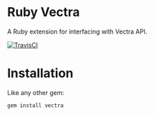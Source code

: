 # Ruby Vectra
A Ruby extension for interfacing with Vectra API.

[![TravisCI](https://travis-ci.org/mikemackintosh/vectra.svg)](https://travis-ci.org/mikemackintosh/vectra)

# Installation

Like any other gem:

```shell
gem install vectra
```
